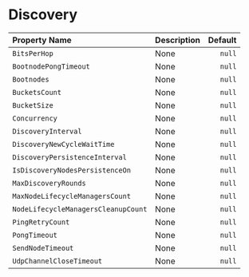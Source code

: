 # Discovery

| Property Name | Description | Default |
| :--- | :--- | ---: |
| `BitsPerHop` | None | `null` |
| `BootnodePongTimeout` | None | `null` |
| `Bootnodes` | None | `null` |
| `BucketsCount` | None | `null` |
| `BucketSize` | None | `null` |
| `Concurrency` | None | `null` |
| `DiscoveryInterval` | None | `null` |
| `DiscoveryNewCycleWaitTime` | None | `null` |
| `DiscoveryPersistenceInterval` | None | `null` |
| `IsDiscoveryNodesPersistenceOn` | None | `null` |
| `MaxDiscoveryRounds` | None | `null` |
| `MaxNodeLifecycleManagersCount` | None | `null` |
| `NodeLifecycleManagersCleanupCount` | None | `null` |
| `PingRetryCount` | None | `null` |
| `PongTimeout` | None | `null` |
| `SendNodeTimeout` | None | `null` |
| `UdpChannelCloseTimeout` | None | `null` |

